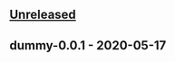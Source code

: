 <a name="unreleased"></a>
## [Unreleased]


<a name="dummy-0.0.1"></a>
## dummy-0.0.1 - 2020-05-17

[Unreleased]: https://github.com/git-chglog/git-chglog/compare/dummy-0.0.1...HEAD
